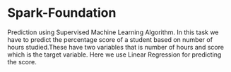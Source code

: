 # Spark-Foundation

Prediction using Supervised Machine Learning Algorithm.
In this task we have to predict the percentage score of a student based on number of hours studied.These have two variables that is number of hours and score which is the target variable.
Here we use Linear Regression for predicting the score.

